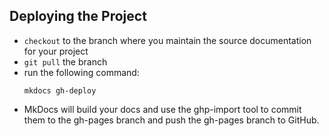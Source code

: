## Deploying the Project

* `checkout` to the branch where you maintain the source documentation for your project
* `git pull` the branch 
* run the following command:
    ``` 
    mkdocs gh-deploy
    ```
* MkDocs will build your docs and use the ghp-import tool to commit them to the gh-pages branch and push the gh-pages branch to GitHub.